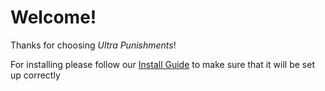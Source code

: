 # Welcome!

Thanks for choosing *Ultra Punishments*!

For installing please follow our [Install Guide](/wiki/installation) to make sure that it will be set up correctly
